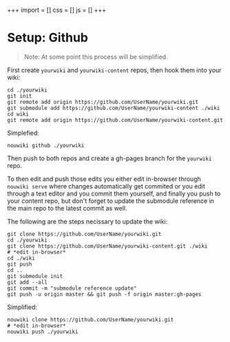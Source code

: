 +++
import = []
css = []
js = []
+++

# Setup: Github

> Note: At some point this process will be simplified.

First create `yourwiki` and `yourwiki-content` repos, then hook them into your wiki:

```
cd ./yourwiki
git init
git remote add origin https://github.com/UserName/yourwiki.git
git submodule add https://github.com/UserName/yourwiki-content ./wiki
cd wiki
git remote add origin https://github.com/UserName/yourwiki-content.git
```

Simplefied:

```
nouwiki github ./yourwiki
```

Then push to both repos and create a gh-pages branch for the `yourwiki` repo.

To then edit and push those edits you either edit in-browser through `nouwiki serve` where changes automatically get commited or you edit through a text editor and you commit them yourself, and finally you push to your content repo, but don't forget to update the submodule reference in the main repo to the latest commit as well.

The following are the steps necissary to update the wiki:

```
git clone https://github.com/UserName/yourwiki.git
cd ./yourwiki
git clone https://github.com/UserName/yourwiki-content.git ./wiki
# *edit in-browser*
cd ./wiki
git push
cd ..
git submodule init
git add --all
git commit -m "submodule reference update"
git push -u origin master && git push -f origin master:gh-pages
```

Simplified:

```
nouwiki clone https://github.com/UserName/yourwiki.git
# *edit in-browser*
nouwiki push ./yourwiki
```